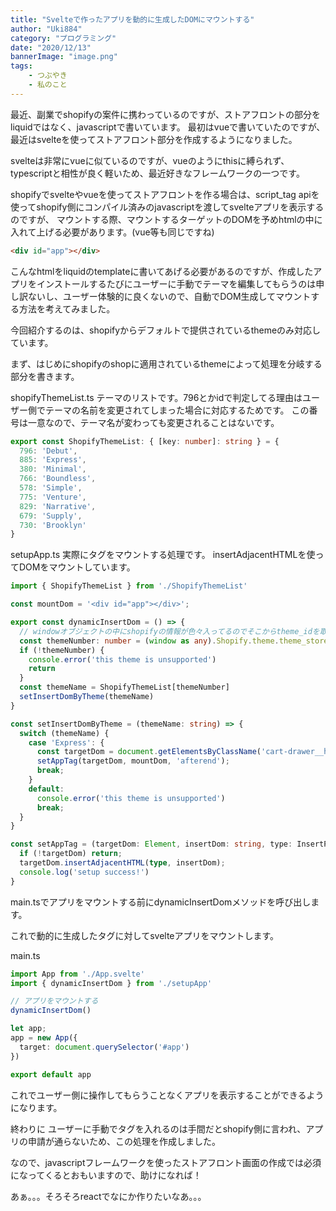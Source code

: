 ```yaml
---
title: "Svelteで作ったアプリを動的に生成したDOMにマウントする"
author: "Uki884"
category: "プログラミング"
date: "2020/12/13"
bannerImage: "image.png"
tags:
    - つぶやき
    - 私のこと
---
```


最近、副業でshopifyの案件に携わっているのですが、ストアフロントの部分をliquidではなく、javascriptで書いています。 最初はvueで書いていたのですが、最近はsvelteを使ってストアフロント部分を作成するようになりました。

svelteは非常にvueに似ているのですが、vueのようにthisに縛られず、typescriptと相性が良く軽いため、最近好きなフレームワークの一つです。

shopifyでsvelteやvueを使ってストアフロントを作る場合は、script_tag apiを使ってshopify側にコンパイル済みのjavascriptを渡してsvelteアプリを表示するのですが、 マウントする際、マウントするターゲットのDOMを予めhtmlの中に入れて上げる必要があります。(vue等も同じですね)

```html
<div id="app"></div>
```

こんなhtmlをliquidのtemplateに書いてあげる必要があるのですが、作成したアプリをインストールするたびにユーザーに手動でテーマを編集してもらうのは申し訳ないし、ユーザー体験的に良くないので、自動でDOM生成してマウントする方法を考えてみました。

今回紹介するのは、shopifyからデフォルトで提供されているthemeのみ対応しています。

まず、はじめにshopifyのshopに適用されているthemeによって処理を分岐する部分を書きます。

shopifyThemeList.ts
テーマのリストです。796とかidで判定してる理由はユーザー側でテーマの名前を変更されてしまった場合に対応するためです。 この番号は一意なので、テーマ名が変わっても変更されることはないです。

```ts
export const ShopifyThemeList: { [key: number]: string } = {
  796: 'Debut',
  885: 'Express',
  380: 'Minimal',
  766: 'Boundless',
  578: 'Simple',
  775: 'Venture',
  829: 'Narrative',
  679: 'Supply',
  730: 'Brooklyn'
}
```
setupApp.ts
実際にタグをマウントする処理です。 insertAdjacentHTMLを使ってDOMをマウントしています。

```ts
import { ShopifyThemeList } from './ShopifyThemeList'

const mountDom = '<div id="app"></div>';

export const dynamicInsertDom = () => {
  // windowオブジェクトの中にshopifyの情報が色々入ってるのでそこからtheme_idを取り出す
  const themeNumber: number = (window as any).Shopify.theme.theme_store_id;
  if (!themeNumber) {
    console.error('this theme is unsupported')
    return
  }
  const themeName = ShopifyThemeList[themeNumber]
  setInsertDomByTheme(themeName)
}

const setInsertDomByTheme = (themeName: string) => {
  switch (themeName) {
    case 'Express': {
      const targetDom = document.getElementsByClassName('cart-drawer__header')[0];
      setAppTag(targetDom, mountDom, 'afterend');
      break;
    }
    default:
      console.error('this theme is unsupported')
      break;
  }
}

const setAppTag = (targetDom: Element, insertDom: string, type: InsertPosition) => {
  if (!targetDom) return;
  targetDom.insertAdjacentHTML(type, insertDom);
  console.log('setup success!')
}
```
main.tsでアプリをマウントする前にdynamicInsertDomメソッドを呼び出します。

これで動的に生成したタグに対してsvelteアプリをマウントします。

main.ts
```ts
import App from './App.svelte'
import { dynamicInsertDom } from './setupApp'

// アプリをマウントする
dynamicInsertDom()

let app;
app = new App({
  target: document.querySelector('#app')
})

export default app
```

これでユーザー側に操作してもらうことなくアプリを表示することができるようになります。

終わりに
ユーザーに手動でタグを入れるのは手間だとshopify側に言われ、アプリの申請が通らないため、この処理を作成しました。

なので、javascriptフレームワークを使ったストアフロント画面の作成では必須になってくるとおもいますので、助けになれば！

あぁ。。。そろそろreactでなにか作りたいなあ。。。

